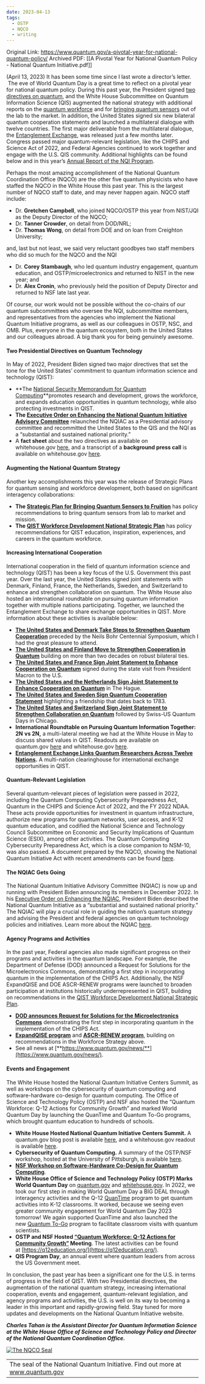 ```yaml
---
date: 2023-04-13
tags:
  - OSTP
  - NQCO
  - writing
---
```

Original Link: https://www.quantum.gov/a-pivotal-year-for-national-quantum-policy/
Archived PDF: [[A Pivotal Year for National Quantum Policy - National Quantum Initiative.pdf]]


(April 13, 2023) It has been some time since I last wrote a director’s letter.  The eve of World Quantum Day is a great time to reflect on a pivotal year for national quantum policy. During this past year, the President signed [two directives on quantum](https://www.whitehouse.gov/briefing-room/statements-releases/2022/05/04/fact-sheet-president-biden-announces-two-presidential-directives-advancing-quantum-technologies/), and the White House Subcommittee on Quantum Information Science (QIS) augmented the national strategy with additional reports on the [quantum workforce](https://www.quantum.gov/wp-content/uploads/2022/02/QIST-Natl-Workforce-Plan.pdf) and for [bringing quantum sensors](https://www.quantum.gov/wp-content/uploads/2022/03/BringingQuantumSensorstoFruition.pdf) out of the lab to the market. In addition, the United States signed six new bilateral quantum cooperation statements and launched a multilateral dialogue with twelve countries. The first major deliverable from the multilateral dialogue, the [Entanglement Exchange](https://entanglementexchange.org/), was released just a few months later. Congress passed major quantum-relevant legislation, like the CHIPS and Science Act of 2022, and Federal Agencies continued to work together and engage with the U.S. QIS community. Additional highlights can be found below and in this year’s [Annual Report of the NQI Program](https://www.quantum.gov/wp-content/uploads/2023/01/NQI-Annual-Report-FY2023.pdf).

Perhaps the most amazing accomplishment of the National Quantum Coordination Office (NQCO) are the other five quantum physicists who have staffed the NQCO in the White House this past year. This is the largest number of NQCO staff to date, and may never happen again. NQCO staff include:

- Dr. **Gretchen Campbell**, who joined NQCO/OSTP this year from NIST/JQI as the Deputy Director of the NQCO;
- Dr. **Tanner Crowder**, on detail from DOD/NRL;
- Dr. **Thomas Wong**, on detail from DOE and on loan from Creighton University;

and, last but not least, we said very reluctant goodbyes two staff members who did so much for the NQCO and the NQI

- Dr. **Corey Stambaugh**, who led quantum industry engagement, quantum education, and OSTP/microelectronics and returned to NIST in the new year; and
- Dr. **Alex Cronin**, who previously held the position of Deputy Director and returned to NSF late last year.

Of course, our work would not be possible without the co-chairs of our quantum subcommittees who oversee the NQI, subcommittee members, and representatives from the agencies who implement the National Quantum Initiative programs, as well as our colleagues in OSTP, NSC, and OMB. Plus, everyone in the quantum ecosystem, both in the United States and our colleagues abroad. A big thank you for being genuinely awesome.

#### **Two Presidential Directives on Quantum Technology**

In May of 2022, President Biden signed two major directives that set the tone for the United States’ commitment to quantum information science and technology (QIST):

- **The [National Security Memorandum for Quantum Computing](https://www.whitehouse.gov/briefing-room/statements-releases/2022/05/04/national-security-memorandum-on-promoting-united-states-leadership-in-quantum-computing-while-mitigating-risks-to-vulnerable-cryptographic-systems/)**promotes research and development, grows the workforce, and expands education opportunities in quantum technology, while also protecting investments in QIST.
- **The [Executive Order on Enhancing the National Quantum Initiative Advisory Committee](https://www.whitehouse.gov/briefing-room/presidential-actions/2022/05/04/executive-order-on-enhancing-the-national-quantum-initiative-advisory-committee/)** relaunched the NQIAC as a Presidential advisory committee and recommitted the United States to the QIS and the NQI as a “substantial and sustained national priority.”
- A **fact sheet** about the two directives as available on whitehouse.gov [here](https://www.whitehouse.gov/briefing-room/statements-releases/2022/05/04/fact-sheet-president-biden-announces-two-presidential-directives-advancing-quantum-technologies/), and a transcript of a **background press call** is available on whitehouse.gov [here](https://www.whitehouse.gov/briefing-room/press-briefings/2022/05/04/background-press-call-by-senior-administration-officials-on-the-presidents-new-directives-to-advance-quantum-technology/).

#### **Augmenting the National Quantum Strategy**

Another key accomplishments this year was the release of Strategic Plans for quantum sensing and workforce development, both based on significant interagency collaborations:

- **The [Strategic Plan for Bringing Quantum Sensors to Fruition](https://www.quantum.gov/wp-content/uploads/2022/03/BringingQuantumSensorstoFruition.pdf)** has policy recommendations to bring quantum sensors from lab to market and mission.
- **The [QIST Workforce Development National Strategic Plan](https://www.quantum.gov/wp-content/uploads/2022/02/QIST-Natl-Workforce-Plan.pdf)** has policy recommendations for QIST education, inspiration, experiences, and careers in the quantum workforce.

#### **Increasing International Cooperation**

International cooperation in the field of quantum information science and technology (QIST) has been a key focus of the U.S. Government this past year. Over the last year, the United States signed joint statements with Denmark, Finland, France, the Netherlands, Sweden, and Switzerland to enhance and strengthen collaboration on quantum. The White House also hosted an international roundtable on pursuing quantum information together with multiple nations participating. Together, we launched the Entanglement Exchange to share exchange opportunities in QIST. More information about these activities is available below:

- **[The United States and Denmark Take Steps to Strengthen Quantum Cooperation](https://www.quantum.gov/the-united-states-and-denmark-take-steps-to-strengthen-quantum-cooperation/)** preceded by the Neils Bohr Centennial Symposium, which I had the great pleasure to attend.
- **[The United States and Finland Move to Strengthen Cooperation in Quantum](https://www.quantum.gov/the-united-states-and-finland-move-to-strengthen-cooperation-in-quantum/)** building on more than two decades on robust bilateral ties.
- **[The United States and France Sign Joint Statement to Enhance Cooperation on Quantum](https://www.quantum.gov/the-united-states-and-france-sign-joint-statement-to-enhance-cooperation-on-quantum/)** signed during the state visit from President Macron to the U.S.
- **[The United States and the Netherlands Sign Joint Statement to Enhance Cooperation on Quantum](https://www.quantum.gov/the-united-states-and-the-netherlands-sign-joint-statement-to-enhance-cooperation-on-quantum/)** in The Hague.
- **[The United States and Sweden Sign Quantum Cooperation Statement](https://www.quantum.gov/the-united-states-and-sweden-sign-quantum-cooperation-statement/)** highlighting a friendship that dates back to 1783.
- **[The United States and Switzerland Sign Joint Statement to Strengthen Collaboration on Quantum](https://www.quantum.gov/the-united-states-and-switzerland-sign-joint-statement-to-strengthen-collaboration-on-quantum/)** followed by Swiss-US Quantum Days in Chicago.
- **International Roundtable on Pursuing Quantum Information Together: 2N** **vs 2N,** a multi-lateral meeting we had at the White House in May to discuss shared values in QIST. Readouts are available on quantum.gov [here](https://www.quantum.gov/readout-international-roundtable-2n/) and whitehouse.gov [here](https://www.whitehouse.gov/ostp/news-updates/2022/05/07/readout-international-roundtable-on-pursuing-quantum-information-together-2n-vs-2n/).
- **[Entanglement Exchange Links Quantum Researchers Across Twelve Nations](https://www.quantum.gov/entanglement-exchange-links-quantum-researchers-across-twelve-nations/).** A multi-nation clearinghouse for international exchange opportunities in QIST.

#### **Quantum-Relevant Legislation**

Several quantum-relevant pieces of legislation were passed in 2022, including the Quantum Computing Cybersecurity Preparedness Act, Quantum in the CHIPS and Science Act of 2022, and the FY 2022 NDAA. These acts provide opportunities for investment in quantum infrastructure, authorize new programs for quantum networks, user access, and K-12 quantum education, and codified the National Science and Technology Council Subcommittee on Economic and Security Implications of Quantum Science (ESIX), among other activities. The Quantum Computing Cybersecurity Preparedness Act, which is a close companion to NSM-10, was also passed. A document prepared by the NQCO, showing the National Quantum Initiative Act with recent amendments can be found [here](https://www.quantum.gov/wp-content/uploads/2022/08/NQIA2018-NDAA2022-CHIPS2022.pdf).

#### **The NQIAC Gets Going**

The National Quantum Initiative Advisory Committee (NQIAC) is now up and running with President Biden announcing its members in December 2022. In his [Executive Order on Enhancing the NQIAC](https://www.federalregister.gov/documents/2022/05/09/2022-10076/enhancing-the-national-quantum-initiative-advisory-committee), President Biden described the National Quantum Initiative as a “substantial and sustained national priority.” The NQIAC will play a crucial role in guiding the nation’s quantum strategy and advising the President and federal agencies on quantum technology policies and initiatives. Learn more about the NQIAC [here](https://www.quantum.gov/about/nqiac/).

#### **Agency Programs and Activities**

In the past year, Federal agencies also made significant progress on their programs and activities in the quantum landscape. For example, the Department of Defense (DOD) announced a Request for Solutions for the Microelectronics Commons, demonstrating a first step in incorporating quantum in the implementation of the CHIPS Act. Additionally, the NSF ExpandQISE and DOE ASCR-RENEW programs were launched to broaden participation at institutions historically underrepresented in QIST, building on recommendations in the [QIST Workforce Development National Strategic Plan](https://www.quantum.gov/wp-content/uploads/2022/02/QIST-Natl-Workforce-Plan.pdf).

- **[DOD announces Request for Solutions for the Microelectronics Commons](https://www.quantum.gov/dod-announces-request-for-solutions-for-the-microelectronics-commons/)** demonstrating the first step in incorporating quantum in the implementation of the CHIPS Act.
- **[ExpandQISE program](https://www.quantum.gov/nsf-announces-21-4m-in-awards-to-expand-capacity-in-quantum/)** and **[ASCR-RENEW program](https://www.quantum.gov/doe-announces-4-6-million-to-provide-research-opportunities-for-underrepresented-groups/)**, building on recommendations in the Workforce Strategy above.
- See all news at [**https://www.quantum.gov/news/**](https://www.quantum.gov/news/).

#### **Events and Engagement**

The White House hosted the National Quantum Initiative Centers Summit, as well as workshops on the cybersecurity of quantum computing and software-hardware co-design for quantum computing. The Office of Science and Technology Policy (OSTP) and NSF also hosted the “Quantum Workforce: Q-12 Actions for Community Growth” and marked World Quantum Day by launching the QuanTime and Quantum To-Go programs, which brought quantum education to hundreds of schools.

- **White House Hosted National Quantum Initiative Centers Summit.** A quantum.gov blog post is available [here](https://www.quantum.gov/white-house-hosted-national-quantum-initiative-centers-summit/), and a whitehouse.gov readout is available [here](https://www.whitehouse.gov/ostp/news-updates/2022/12/05/readout-national-quantum-initiative-centers-summit/).
- **Cybersecurity of Quantum Computing.** A summary of the OSTP/NSF workshop, hosted at the University of Pittsburgh, is available [here](https://www.quantum.gov/wp-content/uploads/2022/11/2022-Workshop-Cybersecurity-Quantum-Computing.pdf).
- **[NSF Workshop on Software-Hardware Co-Design for Quantum Computing](https://www.quantum.gov/nsf-workshop-on-software-hardware-co-design-for-quantum-computing/)**.
- **White House Office of Science and Technology Policy (OSTP) Marks World Quantum Day** on [quantum.gov](https://www.quantum.gov/white-house-office-of-science-and-technology-policy-ostp-marks-world-quantum-day/) and [whitehouse.gov](https://www.whitehouse.gov/ostp/news-updates/2022/04/14/white-house-office-of-science-and-technology-policy-ostp-marks-world-quantum-day/). In 2022, we took our first step in making World Quantum Day a BIG DEAL through interagency activities and the Q-12 [QuanTime](https://q12education.org/quantime) program to get quantum activities into K-12 classrooms. It worked, because we seeing even greater community engagement for World Quantum Day 2023 tomorrow! We again supported QuanTime and also launched the new [Quantum To-Go](https://q12education.org/quantum-to-go) program to facilitate classroom visits with quantum scientists.
- **OSTP and NSF Hosted [“Quantum Workforce: Q-12 Actions for Community Growth”](https://www.quantum.gov/wp-content/uploads/2022/07/2022-Q12-Quantum-Workforce.pdf) Meeting**. The latest activities can be found at [https://q12education.org/](https://q12education.org/).
- **QIS Program Day**, an annual event where quantum leaders from across the US Government meet.

In conclusion, the past year has been a significant one for the U.S. in terms of progress in the field of QIST. With two Presidential directives, the augmentation of the national quantum strategy, increasing international cooperation, events and engagement, quantum-relevant legislation, and agency programs and activities, the U.S. is well on its way to becoming a leader in this important and rapidly-growing field. Stay tuned for more updates and developments on the National Quantum Initiative website.

**_Charles Tahan is the Assistant Director for Quantum Information Science at the White House Office of Science and Technology Policy and Director of the National Quantum Coordination Office._** 

[![The NQCO Seal](https://www.quantum.gov/wp-content/uploads/2020/10/Seal_06_3_final_hires_fin-150x150.png)](https://www.quantum.gov/nqco/#ABOUT-THE-NQCO-SEAL)

|   |
|---|
|The seal of the National Quantum Initiative. Find out more at www.quantum.gov|
